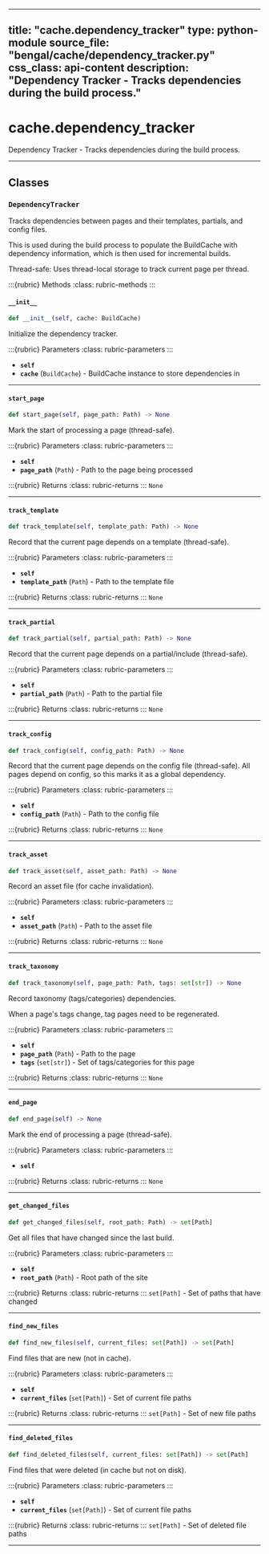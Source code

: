 
---
title: "cache.dependency_tracker"
type: python-module
source_file: "bengal/cache/dependency_tracker.py"
css_class: api-content
description: "Dependency Tracker - Tracks dependencies during the build process."
---

# cache.dependency_tracker

Dependency Tracker - Tracks dependencies during the build process.

---

## Classes

### `DependencyTracker`


Tracks dependencies between pages and their templates, partials, and config files.

This is used during the build process to populate the BuildCache with dependency
information, which is then used for incremental builds.

Thread-safe: Uses thread-local storage to track current page per thread.




:::{rubric} Methods
:class: rubric-methods
:::
#### `__init__`
```python
def __init__(self, cache: BuildCache)
```

Initialize the dependency tracker.



:::{rubric} Parameters
:class: rubric-parameters
:::
- **`self`**
- **`cache`** (`BuildCache`) - BuildCache instance to store dependencies in





---
#### `start_page`
```python
def start_page(self, page_path: Path) -> None
```

Mark the start of processing a page (thread-safe).



:::{rubric} Parameters
:class: rubric-parameters
:::
- **`self`**
- **`page_path`** (`Path`) - Path to the page being processed

:::{rubric} Returns
:class: rubric-returns
:::
`None`




---
#### `track_template`
```python
def track_template(self, template_path: Path) -> None
```

Record that the current page depends on a template (thread-safe).



:::{rubric} Parameters
:class: rubric-parameters
:::
- **`self`**
- **`template_path`** (`Path`) - Path to the template file

:::{rubric} Returns
:class: rubric-returns
:::
`None`




---
#### `track_partial`
```python
def track_partial(self, partial_path: Path) -> None
```

Record that the current page depends on a partial/include (thread-safe).



:::{rubric} Parameters
:class: rubric-parameters
:::
- **`self`**
- **`partial_path`** (`Path`) - Path to the partial file

:::{rubric} Returns
:class: rubric-returns
:::
`None`




---
#### `track_config`
```python
def track_config(self, config_path: Path) -> None
```

Record that the current page depends on the config file (thread-safe).
All pages depend on config, so this marks it as a global dependency.



:::{rubric} Parameters
:class: rubric-parameters
:::
- **`self`**
- **`config_path`** (`Path`) - Path to the config file

:::{rubric} Returns
:class: rubric-returns
:::
`None`




---
#### `track_asset`
```python
def track_asset(self, asset_path: Path) -> None
```

Record an asset file (for cache invalidation).



:::{rubric} Parameters
:class: rubric-parameters
:::
- **`self`**
- **`asset_path`** (`Path`) - Path to the asset file

:::{rubric} Returns
:class: rubric-returns
:::
`None`




---
#### `track_taxonomy`
```python
def track_taxonomy(self, page_path: Path, tags: set[str]) -> None
```

Record taxonomy (tags/categories) dependencies.

When a page's tags change, tag pages need to be regenerated.



:::{rubric} Parameters
:class: rubric-parameters
:::
- **`self`**
- **`page_path`** (`Path`) - Path to the page
- **`tags`** (`set[str]`) - Set of tags/categories for this page

:::{rubric} Returns
:class: rubric-returns
:::
`None`




---
#### `end_page`
```python
def end_page(self) -> None
```

Mark the end of processing a page (thread-safe).



:::{rubric} Parameters
:class: rubric-parameters
:::
- **`self`**

:::{rubric} Returns
:class: rubric-returns
:::
`None`




---
#### `get_changed_files`
```python
def get_changed_files(self, root_path: Path) -> set[Path]
```

Get all files that have changed since the last build.



:::{rubric} Parameters
:class: rubric-parameters
:::
- **`self`**
- **`root_path`** (`Path`) - Root path of the site

:::{rubric} Returns
:class: rubric-returns
:::
`set[Path]` - Set of paths that have changed




---
#### `find_new_files`
```python
def find_new_files(self, current_files: set[Path]) -> set[Path]
```

Find files that are new (not in cache).



:::{rubric} Parameters
:class: rubric-parameters
:::
- **`self`**
- **`current_files`** (`set[Path]`) - Set of current file paths

:::{rubric} Returns
:class: rubric-returns
:::
`set[Path]` - Set of new file paths




---
#### `find_deleted_files`
```python
def find_deleted_files(self, current_files: set[Path]) -> set[Path]
```

Find files that were deleted (in cache but not on disk).



:::{rubric} Parameters
:class: rubric-parameters
:::
- **`self`**
- **`current_files`** (`set[Path]`) - Set of current file paths

:::{rubric} Returns
:class: rubric-returns
:::
`set[Path]` - Set of deleted file paths




---
